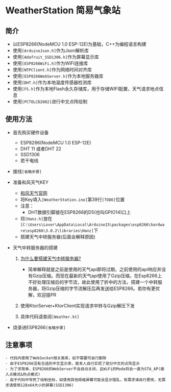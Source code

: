 # WeatherStation 简易气象站

## 简介

- 以ESP8266(NodeMCU 1.0 ESP-12E)为基础，C++为编程语言构建
- 使用```[ArduinoJson.h]```作为Json解析库
- 使用```[Adafruit_SSD1306.h]```作为屏幕显示库
- 使用```[ESP8266WiFi.h]```作为WIFI连接库
- 使用```[NTPClient.h]```作为网络时间对齐库
- 使用```[ESP8266WebServer.h]```作为本地服务器库
- 使用```[DHT.h]```作为本地温度传感器检测库
- 使用```[FS.h]```作为本地Flash永久存储库，用于存储WIFI配置，天气请求地点信息
- 使用```[PCTOLCD2002]```进行中文点阵绘制

## 使用方法

- 首先购买硬件设备

  - ESP8266(NodeMCU 1.0 ESP-12E)
  - DHT 11 或者DHT 22
  - SSD1306
  - 若干电线

- 接线```[省略步骤]```

- 准备和风天气KEY

  - [和风天气官网](https://dev.qweather.com/)
  - 将Key填入```[WeatherStation.ino]```第39行```[TODO]```位置
  - 注意：
    - DHT数据引脚接在ESP8266的D5(也叫GPIO14)口上
  - 将```[Hanz.h]```放在```[C:\Users\Lover\AppData\Local\Arduino15\packages\esp8266\hardware\esp8266\3.0.2\libraries\Hanz]```下
  - 搭建天气中转服务器(后面会解释原因)

- 天气中转服务器的搭建

  1. [为什么要搭建天气中转服务器?](https://blog.qweather.com/announce/s6-will-be-shut-down-soon/)
  
        - 简单解释就是之前是使用的天气api即将过期，之前使用的api响应并没有Gzip压缩。而现在最新的天气api使用了Gzip压缩，在Esp8266上不好处理压缩后的字节流，故此使用了折中的方法，搭建一个中转服务器，将Gzip压缩的字节流解压后再发送给ESP8266。若你有更优解，欢迎提PR

  2. 使用KtorServer+KtorClient实现请求中转与Gzip解压下发
  3. 具体代码请查阅```[Weather.kt]```

- 烧录进ESP8266```[省略步骤]```

## 注意事项

    - 代码内使用了WebSocket相关类库，如不需要可自行删除
    - 由于ESP8266没有合适的中文显示库，故本人自行实现了部分中文的点阵显示
    - 为了求简单，ESP8266的WebServer不会自动关闭，且WiFi的Mode将会一直为STA_AP(接入点模式&热点模式)
    - 由于代码中写死了绘制坐标，如使用其他规格屏幕可能会显示错乱，有需求请自行更改，无需求请使用128x64大小的屏幕(SSD1306)
